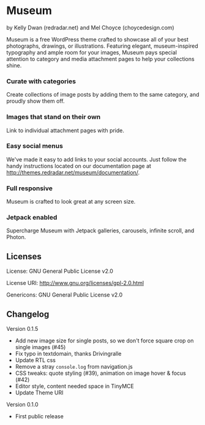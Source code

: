 Museum
===
by Kelly Dwan (redradar.net) and Mel Choyce (choycedesign.com)

Museum is a free WordPress theme crafted to showcase all of your best photographs, drawings, or illustrations. Featuring elegant, museum-inspired typography and ample room for your images, Museum pays special attention to category and media attachment pages to help your collections shine.

### Curate with categories

Create collections of image posts by adding them to the same category, and proudly show them off.

### Images that stand on their own

Link to individual attachment pages with pride.

### Easy social menus

We've made it easy to add links to your social accounts. Just follow the handy instructions located on our documentation page at http://themes.redradar.net/museum/documentation/.

### Full responsive

Museum is crafted to look great at any screen size.

### Jetpack enabled

Supercharge Museum with Jetpack galleries, carousels, infinite scroll, and Photon.


## Licenses

License: GNU General Public License v2.0

License URI: http://www.gnu.org/licenses/gpl-2.0.html

Genericons: GNU General Public License v2.0


## Changelog

Version 0.1.5
* Add new image size for single posts, so we don't force square crop on single images (#45)
* Fix typo in textdomain, thanks Drivingralle
* Update RTL css
* Remove a stray `console.log` from navigation.js
* CSS tweaks: quote styling (#39), animation on image hover & focus (#42)
* Editor style, content needed space in TinyMCE
* Update Theme URI

Version 0.1.0
* First public release